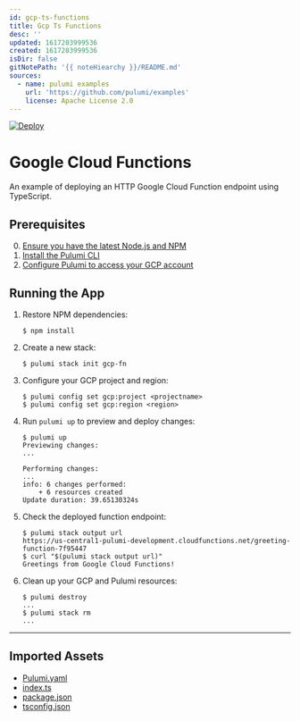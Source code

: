 ```yaml
---
id: gcp-ts-functions
title: Gcp Ts Functions
desc: ''
updated: 1617203999536
created: 1617203999536
isDir: false
gitNotePath: '{{ noteHiearchy }}/README.md'
sources:
  - name: pulumi examples
    url: 'https://github.com/pulumi/examples'
    license: Apache License 2.0
---
```

[![Deploy](https://get.pulumi.com/new/button.svg)](https://app.pulumi.com/new)

# Google Cloud Functions

An example of deploying an HTTP Google Cloud Function endpoint using TypeScript.

## Prerequisites

0. [Ensure you have the latest Node.js and NPM](https://nodejs.org/en/download/)
1. [Install the Pulumi CLI](https://www.pulumi.com/docs/get-started/install/)
2. [Configure Pulumi to access your GCP account](https://www.pulumi.com/docs/intro/cloud-providers/gcp/setup/)

## Running the App

1. Restore NPM dependencies:

   ```
   $ npm install
   ```

2. Create a new stack:

   ```
   $ pulumi stack init gcp-fn
   ```

3. Configure your GCP project and region:

   ```
   $ pulumi config set gcp:project <projectname> 
   $ pulumi config set gcp:region <region>
   ```

4. Run `pulumi up` to preview and deploy changes:

   ```
   $ pulumi up
   Previewing changes:
   ...

   Performing changes:
   ...
   info: 6 changes performed:
       + 6 resources created
   Update duration: 39.65130324s
   ```

5. Check the deployed function endpoint:

   ```
   $ pulumi stack output url
   https://us-central1-pulumi-development.cloudfunctions.net/greeting-function-7f95447
   $ curl "$(pulumi stack output url)"
   Greetings from Google Cloud Functions!
   ```

6. Clean up your GCP and Pulumi resources:

   ```
   $ pulumi destroy
   ...
   $ pulumi stack rm
   ...
   ```

* * *

## Imported Assets

- [Pulumi.yaml](/assets/pulumi.yaml)
- [index.ts](/assets/index.ts)
- [package.json](/assets/package.json)
- [tsconfig.json](/assets/tsconfig.json)

